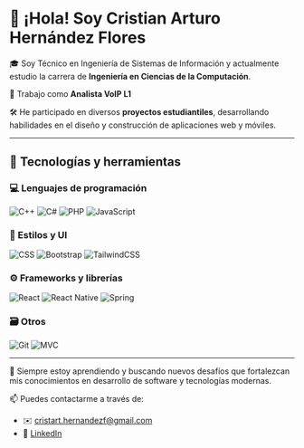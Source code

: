 # 👋 ¡Hola! Soy Cristian Arturo Hernández Flores

🎓 Soy Técnico en Ingeniería de Sistemas de Información y actualmente estudio la carrera de **Ingeniería en Ciencias de la Computación**.

💼 Trabajo como **Analista VoIP L1**

🛠️ He participado en diversos **proyectos estudiantiles**, desarrollando habilidades en el diseño y construcción de aplicaciones web y móviles.

---

## 🔧 Tecnologías y herramientas

### 💻 Lenguajes de programación
![C++](https://img.shields.io/badge/C++-00599C?style=flat-square&logo=cplusplus&logoColor=white)
![C#](https://img.shields.io/badge/C%23-239120?style=flat-square&logo=c-sharp&logoColor=white)
![PHP](https://img.shields.io/badge/PHP-777BB4?style=flat-square&logo=php&logoColor=white)
![JavaScript](https://img.shields.io/badge/JavaScript-F7DF1E?style=flat-square&logo=javascript&logoColor=black)

### 🎨 Estilos y UI
![CSS](https://img.shields.io/badge/CSS3-1572B6?style=flat-square&logo=css3&logoColor=white)
![Bootstrap](https://img.shields.io/badge/Bootstrap-7952B3?style=flat-square&logo=bootstrap&logoColor=white)
![TailwindCSS](https://img.shields.io/badge/Tailwind-06B6D4?style=flat-square&logo=tailwind-css&logoColor=white)

### ⚙️ Frameworks y librerías
![React](https://img.shields.io/badge/React-20232A?style=flat-square&logo=react&logoColor=61DAFB)
![React Native](https://img.shields.io/badge/React_Native-20232A?style=flat-square&logo=react&logoColor=61DAFB)
![Spring](https://img.shields.io/badge/Spring-6DB33F?style=flat-square&logo=spring&logoColor=white)

### 🗃️ Otros
![Git](https://img.shields.io/badge/Git-F05032?style=flat-square&logo=git&logoColor=white)
![MVC](https://img.shields.io/badge/MVC%20Architecture-000000?style=flat-square)

---

🚀 Siempre estoy aprendiendo y buscando nuevos desafíos que fortalezcan mis conocimientos en desarrollo de software y tecnologías modernas.

📫 Puedes contactarme a través de:
- ✉️ cristart.hernandezf@gmail.com  
- 💼 [LinkedIn](https://www.linkedin.com/in/cristian-arturo-hernandez-flores-90911a309/)

<!--
**CristianHF29/CristianHF29** is a ✨ _special_ ✨ repository because its `README.md` (this file) appears on your GitHub profile.

Here are some ideas to get you started:

- 🔭 I’m currently working on ...
- 🌱 I’m currently learning ...
- 👯 I’m looking to collaborate on ...
- 🤔 I’m looking for help with ...
- 💬 Ask me about ...
- 📫 How to reach me: ...
- 😄 Pronouns: ...
- ⚡ Fun fact: ...
-->
